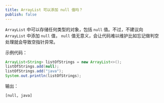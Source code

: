 ```yaml
---
title: ArrayList 可以添加 null 值吗？
publish: false
---
```




`ArrayList` 中可以存储任何类型的对象，包括 `null` 值。不过，不建议向 `ArrayList` 中添加 `null` 值， `null` 值无意义，会让代码难以维护比如忘记做判空处理就会导致空指针异常。

示例代码：

```java
ArrayList<String> listOfStrings = new ArrayList<>();
listOfStrings.add(null);
listOfStrings.add("java");
System.out.println(listOfStrings);
```

输出：

```plain
[null, java]
```
